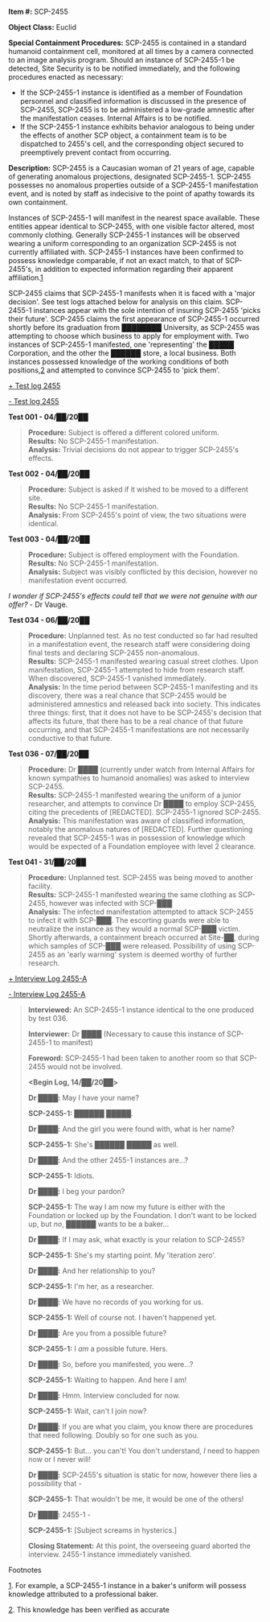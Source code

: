 **Item #:** SCP-2455

**Object Class:** Euclid

**Special Containment Procedures:** SCP-2455 is contained in a standard humanoid containment cell, monitored at all times by a camera connected to an image analysis program. Should an instance of SCP-2455-1 be detected, Site Security is to be notified immediately, and the following procedures enacted as necessary:

*   If the SCP-2455-1 instance is identified as a member of Foundation personnel and classified information is discussed in the presence of SCP-2455, SCP-2455 is to be administered a low-grade amnestic after the manifestation ceases. Internal Affairs is to be notified.
*   If the SCP-2455-1 instance exhibits behavior analogous to being under the effects of another SCP object, a containment team is to be dispatched to 2455's cell, and the corresponding object secured to preemptively prevent contact from occurring.

**Description:** SCP-2455 is a Caucasian woman of 21 years of age, capable of generating anomalous projections, designated SCP-2455-1. SCP-2455 possesses no anomalous properties outside of a SCP-2455-1 manifestation event, and is noted by staff as indecisive to the point of apathy towards its own containment.

Instances of SCP-2455-1 will manifest in the nearest space available. These entities appear identical to SCP-2455, with one visible factor altered, most commonly clothing. Generally SCP-2455-1 instances will be observed wearing a uniform corresponding to an organization SCP-2455 is not currently affiliated with. SCP-2455-1 instances have been confirmed to possess knowledge comparable, if not an exact match, to that of SCP-2455's, in addition to expected information regarding their apparent affiliation.[1](javascript:;)

SCP-2455 claims that SCP-2455-1 manifests when it is faced with a 'major decision'. See test logs attached below for analysis on this claim. SCP-2455-1 instances appear with the sole intention of insuring SCP-2455 'picks their future'. SCP-2455 claims the first appearance of SCP-2455-1 occurred shortly before its graduation from ████████ University, as SCP-2455 was attempting to choose which business to apply for employment with. Two instances of SCP-2455-1 manifested, one 'representing' the █████ Corporation, and the other the ██████ store, a local business. Both instances possessed knowledge of the working conditions of both positions,[2](javascript:;) and attempted to convince SCP-2455 to 'pick them'.

[+ Test log 2455](javascript:;)

[\- Test log 2455](javascript:;)

**Test 001 - 04/██/20██**

> **Procedure:** Subject is offered a different colored uniform.  
> **Results:** No SCP-2455-1 manifestation.  
> **Analysis:** Trivial decisions do not appear to trigger SCP-2455's effects.

**Test 002 - 04/██/20██**

> **Procedure:** Subject is asked if it wished to be moved to a different site.  
> **Results:** No SCP-2455-1 manifestation.  
> **Analysis:** From SCP-2455's point of view, the two situations were identical.

**Test 003 - 04/██/20██**

> **Procedure:** Subject is offered employment with the Foundation.  
> **Results:** No SCP-2455-1 manifestation.  
> **Analysis:** Subject was visibly conflicted by this decision, however no manifestation event occurred.

_I wonder if SCP-2455's effects could tell that we were not genuine with our offer?_ - Dr Vauge.

**Test 034 - 06/██/20██**

> **Procedure:** Unplanned test. As no test conducted so far had resulted in a manifestation event, the research staff were considering doing final tests and declaring SCP-2455 non-anomalous.  
> **Results:** SCP-2455-1 manifested wearing casual street clothes. Upon manifestation, SCP-2455-1 attempted to hide from research staff. When discovered, SCP-2455-1 vanished immediately.  
> **Analysis:** In the time period between SCP-2455-1 manifesting and its discovery, there was a real chance that SCP-2455 would be administered amnestics and released back into society. This indicates three things: first, that it does not have to be SCP-2455's decision that affects its future, that there has to be a real chance of that future occurring, and that SCP-2455-1 manifestations are not necessarily conductive to that future.

**Test 036 - 07/██/20██**

> **Procedure:** Dr ████ (currently under watch from Internal Affairs for known sympathies to humanoid anomalies) was asked to interview SCP-2455.  
> **Results:** SCP-2455-1 manifested wearing the uniform of a junior researcher, and attempts to convince Dr ████ to employ SCP-2455, citing the precedents of \[REDACTED\]. SCP-2455-1 ignored SCP-2455.  
> **Analysis:** This manifestation was aware of classified information, notably the anomalous natures of \[REDACTED\]. Further questioning revealed that SCP-2455-1 was in possession of knowledge which would be expected of a Foundation employee with level 2 clearance.

**Test 041 - 31/██/20██**

> **Procedure:** Unplanned test. SCP-2455 was being moved to another facility.  
> **Results:** SCP-2455-1 manifested wearing the same clothing as SCP-2455, however was infected with SCP-███  
> **Analysis:** The infected manifestation attempted to attack SCP-2455 to infect it with SCP-███. The escorting guards were able to neutralize the instance as they would a normal SCP-███ victim. Shortly afterwards, a containment breach occurred at Site-██, during which samples of SCP-███ were released. Possibility of using SCP-2455 as an 'early warning' system is deemed worthy of further research.

[+ Interview Log 2455-A](javascript:;)

[\- Interview Log 2455-A](javascript:;)

> **Interviewed:** An SCP-2455-1 instance identical to the one produced by test 036.
> 
> **Interviewer:** Dr ████ (Necessary to cause this instance of SCP-2455-1 to manifest)
> 
> **Foreword:** SCP-2455-1 had been taken to another room so that SCP-2455 would not be involved.
> 
> **<Begin Log, 14/██/20██>**
> 
> **Dr ████:** May I have your name?
> 
> **SCP-2455-1:** ██████ █████.
> 
> **Dr ████:** And the girl you were found with, what is her name?
> 
> **SCP-2455-1:** She's ██████ █████ as well.
> 
> **Dr ████:** And the other 2455-1 instances are…?
> 
> **SCP-2455-1:** Idiots.
> 
> **Dr ████:** I beg your pardon?
> 
> **SCP-2455-1:** The way I am now my future is either with the Foundation or locked up by the Foundation. I don't want to be locked up, but _no_, ██████ wants to be a baker…
> 
> **Dr ████:** If I may ask, what exactly is your relation to SCP-2455?
> 
> **SCP-2455-1:** She's my starting point. My 'iteration zero'.
> 
> **Dr ████:** And her relationship to you?
> 
> **SCP-2455-1:** I'm her, as a researcher.
> 
> **Dr ████:** We have no records of you working for us.
> 
> **SCP-2455-1:** Well of course not. I haven't happened yet.
> 
> **Dr ████:** Are you from a possible future?
> 
> **SCP-2455-1:** I _am_ a possible future. Hers.
> 
> **Dr ████:** So, before you manifested, you were…?
> 
> **SCP-2455-1:** Waiting to happen. And here I am!
> 
> **Dr ████:** Hmm. Interview concluded for now.
> 
> **SCP-2455-1:** Wait, can't I join now?
> 
> **Dr ████:** If you are what you claim, you know there are procedures that need following. Doubly so for one such as you.
> 
> **SCP-2455-1:** But… you can't! You don't understand, _I_ need to happen now or I never will!
> 
> **Dr ████:** SCP-2455's situation is static for now, however there lies a possibility that -
> 
> **SCP-2455-1:** That wouldn't be me, it would be one of the others!
> 
> **Dr ████:** 2455-1 -
> 
> **SCP-2455-1:** \[Subject screams in hysterics.\]
> 
> **<End Log>**
> 
> **Closing Statement:** At this point, the overseeing guard aborted the interview. 2455-1 instance immediately vanished.

Footnotes

[1](javascript:;). For example, a SCP-2455-1 instance in a baker's uniform will possess knowledge attributed to a professional baker.

[2](javascript:;). This knowledge has been verified as accurate